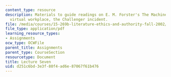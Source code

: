 ```yaml
---
content_type: resource
description: Materials to guide readings on E. M. Forster's The Machine Stops, corporate
  virtual workplace, the Challenger incident.
file: /media/courses/15-269b-literature-ethics-and-authority-fall-2002/d251c6bd3e3f80f4ad6e87067f61b476_lecture7.pdf
file_type: application/pdf
learning_resource_types:
- Assignments
ocw_type: OCWFile
parent_title: Assignments
parent_type: CourseSection
resourcetype: Document
title: Lecture Seven
uid: d251c6bd-3e3f-80f4-ad6e-87067f61b476
---
```

